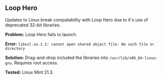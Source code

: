 ## Loop Hero
Updates to Linux break compatability with Loop Hero due to it's use of deprecated 32-bit libraries.

**Problem:** Loop Hero fails to launch.

**Error:** `libssl.so.1.1: cannot open shared object file: No such file or directory`

**Solution:** Drag-and-drop included the libraries into `/usr/lib/x86_64-linux-gnu`.  Requires root access.

**Tested:** Linux Mint 21.3.
